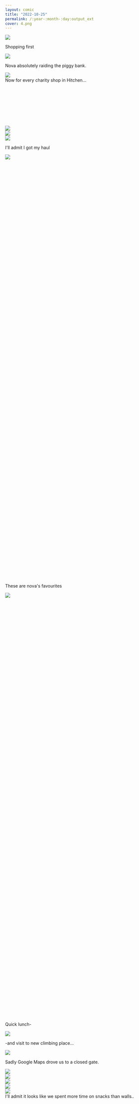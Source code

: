 ```yaml
---
layout: comic
title: "2022-10-25"
permalink: /:year-:month-:day:output_ext
cover: 4.png
--- 
```



<article class="comic">
  <div class="panel threerows thirds">
    <img src="assets/images/{{page.title}}/0.png">
  </div>
  <div class="panel threerows thirds">
    <p class="text top">Shopping first</p>
    <img src="assets/images/{{page.title}}/plan.png">
  </div>
  <div class="panel threerows thirds">
    <p class="text top">Nova absolutely raiding the piggy bank. </p>
    <img src="assets/images/{{page.title}}/moneybox.png">
  </div>
  <div class="textpanel" style="height:4%;margin-right:30%;z-index:99">
    Now for every charity shop in Hitchen...
  </div>
 <div class="panel fourrows thirds" style="top:-5%;">
    <img src="assets/images/{{page.title}}/10.png">
  </div>
  <div class="panel fourrows thirds" style="top:-5%;">
    <img src="assets/images/{{page.title}}/8.png">
  </div>
  <div class="panel fourrows thirds" style="top:-5%;">
    <img src="assets/images/{{page.title}}/9.png">
  </div>
   <div class="panel threerows thirds" style="top:-5%;height:36%">
    <p class="text top">I'll admit I got my haul</p>
    <img src="assets/images/{{page.title}}/11.png">
  </div>
   <div class="panel threerows twothirds" style="top:-5%;height:36%">
    <p class="text top">These are nova's favourites</p>
    <img src="assets/images/{{page.title}}/toys.png">
  </div>

</article>
<article class="comic">
  <div class="panel threerows thirds">
    <p class="text top">Quick lunch-</p>
    <img src="assets/images/{{page.title}}/7.png">
  </div>
  <div class="panel threerows twothirds">
    <p class="text top">-and visit to new climbing place...</p>
    <img src="assets/images/{{page.title}}/6.png">
  </div>
  <div class="panel threerows thirds">
    <p class="text top">Sadly Google Maps drove us to a closed gate.</p>
    <img src="assets/images/{{page.title}}/5.png">
  </div>
  <div class="panel threerows thirds">
    <img src="assets/images/{{page.title}}/2.png">
  </div>
  <div class="panel threerows thirds">
    <img src="assets/images/{{page.title}}/1.png">
  </div>
  <div class="panel threerows thirds">
    <img src="assets/images/{{page.title}}/4.png">
  </div>
  <div class="panel threerows thirds">
    <img src="assets/images/{{page.title}}/12.png">
  </div>
  <div class="textpanel threerows thirds">
      I'll admit it looks like we spent more time on snacks than walls.. 
  </div>

